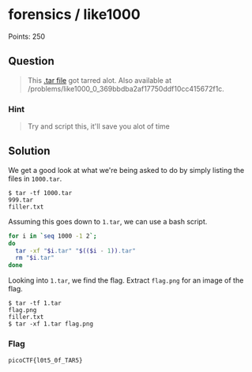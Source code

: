 # forensics / like1000

Points: 250

## Question

> This [.tar file](1000.tar) got tarred alot. Also available at /problems/like1000_0_369bbdba2af17750ddf10cc415672f1c.

### Hint

> Try and script this, it'll save you alot of time

## Solution

We get a good look at what we're being asked to do by simply listing the files in `1000.tar`.

```console
$ tar -tf 1000.tar
999.tar
filler.txt
```

Assuming this goes down to `1.tar`, we can use a bash script.

```bash
for i in `seq 1000 -1 2`;
do
  tar -xf "$i.tar" "$(($i - 1)).tar"
  rm "$i.tar"
done
```

Looking into `1.tar`, we find the flag. Extract `flag.png` for an image of the flag.

```console
$ tar -tf 1.tar
flag.png
filler.txt
$ tar -xf 1.tar flag.png
```

### Flag

`picoCTF{l0t5_0f_TAR5}`

